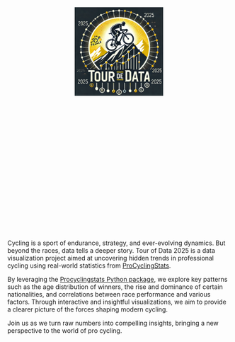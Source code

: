 
<div class="hero">
  <img src='logo.png' alt='Tour de Data logo' style='width: 200px; height: 200px; margin-bottom: 1rem;'>
  <h1>Tour de Data 2025</h1>
</div>

Cycling is a sport of endurance, strategy, and ever-evolving dynamics. But beyond the races, data tells a deeper story. Tour of Data 2025 is a data visualization project aimed at uncovering hidden trends in professional cycling using real-world statistics from [ProCyclingStats](https://www.procyclingstats.com/).

By leveraging the [Procyclingstats Python package](https://procyclingstats.readthedocs.io/en/latest/), we explore key patterns such as the age distribution of winners, the rise and dominance of certain nationalities, and correlations between race performance and various factors. Through interactive and insightful visualizations, we aim to provide a clearer picture of the forces shaping modern cycling.

Join us as we turn raw numbers into compelling insights, bringing a new perspective to the world of pro cycling.

<style>

.hero {
  display: flex;
  flex-direction: column;
  align-items: center;
  font-family: var(--sans-serif);
  margin: 1rem 0 4rem;
  text-wrap: balance;
  text-align: center;
}

.hero h1 {
  max-width: none;
  font-size: 14vw;
  font-weight: 900;
  line-height: 1;
  background: linear-gradient(30deg, var(--theme-foreground-focus), currentColor);
  -webkit-background-clip: text;
  -webkit-text-fill-color: transparent;
  background-clip: text;
}

.hero h2 {
  margin: 0;
  max-width: 34em;
  font-size: 20px;
  font-style: initial;
  font-weight: 500;
  line-height: 1.5;
  color: var(--theme-foreground-muted);
}

@media (min-width: 640px) {
  .hero h1 {
    font-size: 60px;
  }
}

</style>
